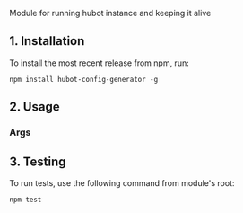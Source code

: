 Module for running hubot instance and keeping it alive

## 1. Installation

To install the most recent release from npm, run:

    npm install hubot-config-generator -g

## 2. Usage

### Args
    

## 3. Testing

To run tests, use the following command from module's root:

````
npm test
````